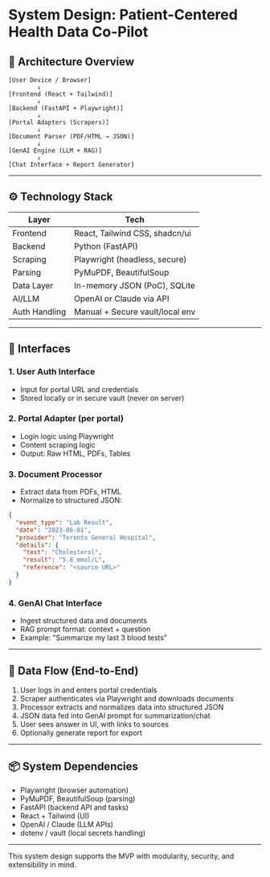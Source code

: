 # System Design: Patient-Centered Health Data Co-Pilot

## 🧱 Architecture Overview

```
[User Device / Browser]
        ↓
[Frontend (React + Tailwind)]
        ↓
[Backend (FastAPI + Playwright)]
        ↓
[Portal Adapters (Scrapers)]
        ↓
[Document Parser (PDF/HTML → JSON)]
        ↓
[GenAI Engine (LLM + RAG)]
        ↓
[Chat Interface + Report Generator]
```

---

## ⚙️ Technology Stack

| Layer        | Tech                            |
|--------------|----------------------------------|
| Frontend     | React, Tailwind CSS, shadcn/ui  |
| Backend      | Python (FastAPI)                |
| Scraping     | Playwright (headless, secure)   |
| Parsing      | PyMuPDF, BeautifulSoup          |
| Data Layer   | In-memory JSON (PoC), SQLite    |
| AI/LLM       | OpenAI or Claude via API        |
| Auth Handling| Manual + Secure vault/local env |

---

## 🧩 Interfaces

### 1. User Auth Interface
- Input for portal URL and credentials
- Stored locally or in secure vault (never on server)

### 2. Portal Adapter (per portal)
- Login logic using Playwright
- Content scraping logic
- Output: Raw HTML, PDFs, Tables

### 3. Document Processor
- Extract data from PDFs, HTML
- Normalize to structured JSON:

```json
{
  "event_type": "Lab Result",
  "date": "2023-06-01",
  "provider": "Toronto General Hospital",
  "details": {
    "test": "Cholesterol",
    "result": "5.8 mmol/L",
    "reference": "<source URL>"
  }
}
```

### 4. GenAI Chat Interface
- Ingest structured data and documents
- RAG prompt format: context + question
- Example: "Summarize my last 3 blood tests"

---

## 🔄 Data Flow (End-to-End)
1. User logs in and enters portal credentials
2. Scraper authenticates via Playwright and downloads documents
3. Processor extracts and normalizes data into structured JSON
4. JSON data fed into GenAI prompt for summarization/chat
5. User sees answer in UI, with links to sources
6. Optionally generate report for export

---

## 📦 System Dependencies
- Playwright (browser automation)
- PyMuPDF, BeautifulSoup (parsing)
- FastAPI (backend API and tasks)
- React + Tailwind (UI)
- OpenAI / Claude (LLM APIs)
- dotenv / vault (local secrets handling)

---

This system design supports the MVP with modularity, security, and extensibility in mind.